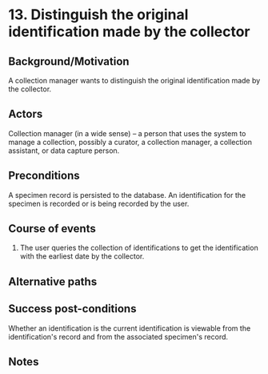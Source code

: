 # 13. Distinguish the original identification made by the collector

## Background/Motivation
A collection manager wants to distinguish the original identification made by the collector.

## Actors
Collection manager (in a wide sense) – a person that uses the system to manage a collection, possibly a curator, a collection manager, a collection assistant, or data capture person.

## Preconditions
A specimen record is persisted to the database. An identification for the specimen is recorded or is being recorded by the user.

## Course of events
  1. The user queries the collection of identifications to get the identification with the earliest date by the collector.

## Alternative paths

## Success post-conditions
Whether an identification is the current identification is viewable from the identification's record and from the associated specimen's record.

## Notes